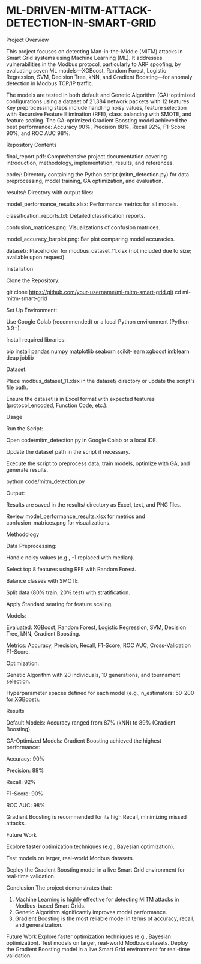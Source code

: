 # ML-DRIVEN-MITM-ATTACK-DETECTION-IN-SMART-GRID
Project Overview

This project focuses on detecting Man-in-the-Middle (MITM) attacks in Smart Grid systems using Machine Learning (ML). It addresses vulnerabilities in the Modbus protocol, particularly to ARP spoofing, by evaluating seven ML models—XGBoost, Random Forest, Logistic Regression, SVM, Decision Tree, kNN, and Gradient Boosting—for anomaly detection in Modbus TCP/IP traffic.

The models are tested in both default and Genetic Algorithm (GA)-optimized configurations using a dataset of 21,384 network packets with 12 features. Key preprocessing steps include handling noisy values, feature selection with Recursive Feature Elimination (RFE), class balancing with SMOTE, and feature scaling. The GA-optimized Gradient Boosting model achieved the best performance: Accuracy 90%, Precision 88%, Recall 92%, F1-Score 90%, and ROC AUC 98%.

Repository Contents





final_report.pdf: Comprehensive project documentation covering introduction, methodology, implementation, results, and references.



code/: Directory containing the Python script (mitm_detection.py) for data preprocessing, model training, GA optimization, and evaluation.



results/: Directory with output files:





model_performance_results.xlsx: Performance metrics for all models.



classification_reports.txt: Detailed classification reports.



confusion_matrices.png: Visualizations of confusion matrices.



model_accuracy_barplot.png: Bar plot comparing model accuracies.



dataset/: Placeholder for modbus_dataset_11.xlsx (not included due to size; available upon request).

Installation





Clone the Repository:

git clone https://github.com/your-username/ml-mitm-smart-grid.git
cd ml-mitm-smart-grid



Set Up Environment:





Use Google Colab (recommended) or a local Python environment (Python 3.9+).



Install required libraries:

pip install pandas numpy matplotlib seaborn scikit-learn xgboost imblearn deap joblib



Dataset:





Place modbus_dataset_11.xlsx in the dataset/ directory or update the script's file path.



Ensure the dataset is in Excel format with expected features (protocol_encoded, Function Code, etc.).

Usage





Run the Script:





Open code/mitm_detection.py in Google Colab or a local IDE.



Update the dataset path in the script if necessary.



Execute the script to preprocess data, train models, optimize with GA, and generate results.

python code/mitm_detection.py



Output:





Results are saved in the results/ directory as Excel, text, and PNG files.



Review model_performance_results.xlsx for metrics and confusion_matrices.png for visualizations.

Methodology





Data Preprocessing:





Handle noisy values (e.g., -1 replaced with median).



Select top 8 features using RFE with Random Forest.



Balance classes with SMOTE.



Split data (80% train, 20% test) with stratification.



Apply Standard searing for feature scaling.



Models:





Evaluated: XGBoost, Random Forest, Logistic Regression, SVM, Decision Tree, kNN, Gradient Boosting.



Metrics: Accuracy, Precision, Recall, F1-Score, ROC AUC, Cross-Validation F1-Score.



Optimization:





Genetic Algorithm with 20 individuals, 10 generations, and tournament selection.



Hyperparameter spaces defined for each model (e.g., n_estimators: 50-200 for XGBoost).

Results





Default Models: Accuracy ranged from 87% (kNN) to 89% (Gradient Boosting).



GA-Optimized Models: Gradient Boosting achieved the highest performance:





Accuracy: 90%



Precision: 88%



Recall: 92%



F1-Score: 90%



ROC AUC: 98%



Gradient Boosting is recommended for its high Recall, minimizing missed attacks.

Future Work





Explore faster optimization techniques (e.g., Bayesian optimization).



Test models on larger, real-world Modbus datasets.



Deploy the Gradient Boosting model in a live Smart Grid environment for real-time validation.


Conclusion
The project demonstrates that:
1. Machine Learning is highly effective for detecting MITM attacks in Modbus-based Smart Grids.
2. Genetic Algorithm significantly improves model performance.
3. Gradient Boosting is the most reliable model in terms of accuracy, recall, and generalization.

Future Work
  Explore faster optimization techniques (e.g., Bayesian optimization).
  Test models on larger, real-world Modbus datasets.
  Deploy the Gradient Boosting model in a live Smart Grid environment for real-time validation.
